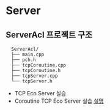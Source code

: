 # Server
## ServerAcl 프로젝트 구조

```
  ServerAcl/
  ├── main.cpp
  ├── pch.h
  ├── tcpCoroutine.cpp
  ├── tcpCoroutine.h
  ├── tcpServer.cpp
  └── tcpServer.h
```


* TCP Eco Server 실습
* Coroutine TCP Eco Server 실습  [설명](../Document/Coroutine.md)
